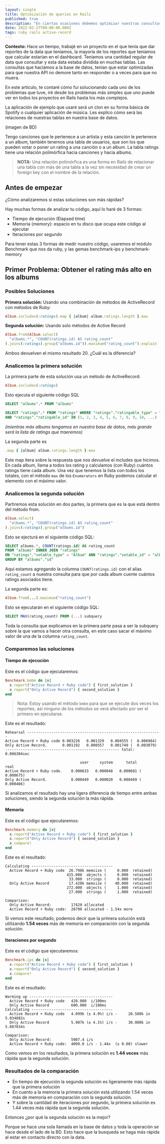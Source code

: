 ```yaml
---
layout: single
title: Optimización de queries en Rails
published: true
description: "En ciertas ocasiones debemos optimizar nuestras consultas para que estas no se conviertan en el cuello de botella de nuestra aplicación"
date: 2022-02-27T00:00:00.000Z
tags: ruby rails active-record
---
```


**Contexto:** Hace un tiempo, trabajé en un proyecto en el que tenía que dar reportes de la data que teníamos, la mayoría de los reportes que teníamos que calcular estarían en el dashboard. Teníamos una cantidad regular de data que consultar y esta data estaba dividida en muchas tablas. Las consultas que hacíamos a la base de datos, tenían que estar optimizadas para que nuestra API no demore tanto en responder o a veces para que no muera.

En este artículo, te contaré cómo fui solucionando cada uno de los problemas que tuve, iré desde los problemas más simples que uno puede ver en todos los proyectos en Rails hasta los más complejos.

La aplicación de ejemplo que usaré será un clon en su forma básica de Spotify o cualquier aplicación de música. Les explico cómo será las relaciones de nuestras tablas en nuestra base de datos.


(imagen de BD)

Tengo canciones que le pertenece a un artista y esta canción le pertenece a un album, también tenemos una tabla de usuarios, que son los que pueden votar o poner un rating a una canción o a un album. La tabla ratings tiene una relación polimórfica hacia canciones y hacia albums.

> **NOTA:** Una relación polimórfica es una forma en Rails de relacionar una tabla con más de una tabla a la vez sin necesidad de crear un foreign key con el nombre de la relación.

## Antes de empezar

¿Cómo analizaremos si estas soluciones son más rápidas?

Hay muchas formas de analizar tu código, aquí lo haré de 3 formas:
- Tiempo de ejecución (Elapsed time)
- Memoria (memory): espacio en tu disco que ocupa este código al ejecutar
- Iteraciones por segundo

Para tener estas 3 formas de medir nuestro código, usaremos el módulo Benchmark que nos da ruby, y las gemas benchmark-ips y benchmark-memory

## Primer Problema: Obtener el rating más alto en los albums

### Posibles Soluciones
**Primera solución:**
Usando una combinación de métodos de ActiveRecord con métodos de Ruby:
```rb
Album.includes(:ratings).map { |album| album.ratings.length }.max
```

**Segunda solución:**
Usando solo métodos de Active Record
```rb
Album.from(Album.select(
  "albums.*", "COUNT(ratings.id) AS rating_count"
).joins(:ratings).group("albums.id")).maximum("rating_count").explain
```
Ambos devuelven el mismo resultado 20. ¿Cuál es la diferencia?

### Analicemos la primera solución

La primera parte de esta solución usa un método de ActiveRecord:
```rb
Album.includes(:ratings)
```

Esto ejecuta el siguiente código SQL
```sql
SELECT "albums".* FROM "albums"

SELECT "ratings".* FROM "ratings" WHERE "ratings"."ratingable_type" = "Album" 
AND "ratings"."ratingable_id" IN (1, 2, 3, 4, 5, 6, 7, 8, 9, 10, ...)
```
_(mientras más albums tengamos en nuestra base de datos, más grande será la lista de ratings que traeremos)_

La segunda parte es
```rb
.map { |album| album.ratings.length }.max
```
Este map itera sobre la respuesta que nos devuelve el includes que hicimos. En cada album, llama a todos los rating y calculamos (con Ruby) cuántos ratings tiene cada album. Una vez que tenemos la lista con todos los totales, con el método `max` de los `Enumerators` en Ruby podemos calcular el elemento con el máximo valor.

### Analicemos la segunda solución
Partiremos esta solución en dos partes, la primera que es la que está dentro del método from.
```rb
Album.select(
  "albums.*", "COUNT(ratings.id) AS rating_count"
).joins(:ratings).group("albums.id")
```

Esto se ejecturá en el siguiente código SQL:
```sql
SELECT albums.*, COUNT(ratings.id) AS rating_count
FROM "albums" INNER JOIN "ratings"
ON "ratings"."votable_type" = "Album" AND "ratings"."votable_id" = "albums"."id"
GROUP BY "albums"."id"
```

Aquí estamos agregando la columna `COUNT(ratings.id)` con el alias `rating_count` a nuestra consulta para que por cada album cuente cuántos ratings asociados tiene.

La segunda parte es:
```rb
Album.from(...).maximum("rating_count")
```

Esto se ejecutarán en el siguiente código SQL:
```sql
SELECT MAX(rating_count) FROM (...) subquery
```

Toda la consulta que explicamos en la primera parte pasa a ser la subquery sobre la que vamos a hacer otra consulta, en este caso sacar el máximo valor de una de la columna `rating_count`.

### Comparemos las soluciones

#### Tiempo de ejecución
Este es el código que ejecutaremos:
```rb
Benchmark.bmbm do |x|
  x.report("Active Record + Ruby code") { first_solution }
  x.report("Only Active Record") { second_solution }
end
```

> Nota: Estoy usando el método `bmbm` para que se ejecute dos veces los reportes, así ninguno de los métodos se verá afectado por ser el primero en ejecutarse.

Este es el resultado:
```
Rehearsal -------------------------------------------------------------
Active Record + Ruby code 0.003226   0.001329   0.004555 (  0.006984)
Only Active Record.       0.001192   0.000557   0.001749 (  0.003079)
---------------------------------------------------- total: 0.006304sec

                                  user     system      total        real
Active Record + Ruby code.    0.000633   0.000048   0.000681 (  0.000675)
Only Active Record.           0.000449   0.000020   0.000469 (  0.000466)
```

Si analizamos el resultado hay una ligera diferencia de tiempo entre ambas soluciones, siendo la segunda solución la más rápida.

#### Memoria
Este es el código que ejecutaremos:
```rb
Benchmark.memory do |x|
  x.report("Active Record + Ruby code") { first_solution }
  x.report("Only Active Record") { second_solution }
  x.compare!
end
```

Este es el resultado:
```
Calculating -------------------------------------
  Active Record + Ruby code  26.798k memsize (     0.000  retained)
                            415.000  objects (     0.000  retained)
                             33.000  strings (     0.000  retained)
  Only Active Record         17.420k memsize (    40.000  retained)
                            272.000  objects (     1.000  retained)
                             27.000  strings (     1.000  retained)

Comparison:
  Only Active Record:         17420 allocated
  Active Record + Ruby code:  26798 allocated - 1.54x more
```

Si vemos este resultado, podemos decir que la primera solución está utilizando **1.54 veces** más de memoria en comparación con la segunda solución.

#### Iteraciones por segundo

Este es el código que ejecutaremos:
```rb
Benchmark.ips do |x|
  x.report("Active Record + Ruby code") { first_solution }
  x.report("Only Active Record") { second_solution }
  x.compare!
end
```

Este es el resultado:
```
Warming up --------------------------------------
  Active Record + Ruby code   420.000  i/100ms
  Only Active Record          600.000  i/100ms
Calculating -------------------------------------
  Active Record + Ruby code   4.099k (± 4.9%) i/s -     20.580k in   5.034882s
  Only Active Record          5.907k (± 4.1%) i/s -     30.000k in   5.087834s

Comparison:
  Only Active Record:         5907.4 i/s
  Active Record + Ruby code:  4099.0 i/s - 1.44x  (± 0.00) slower
```

Como vemos en los resultados, la primera solución es **1.44 veces** más rápida que la segunda solución.

### Resultados de la comparación
- En tiempo de ejecución la segunda solución es ligeramente más rápida que la primera solución
- En cuento a la memoria la primera solución está utilizando 1.54 veces más de memoria en comparación con la segunda solución.
- Y sobre la cantidad de iteraciones por segundo, la primera solución es 1.44 veces más rápida que la segunda solución.

Entonces ¿por qué la segunda solución es la mejor?

Porque se hace una sola llamada en la base de datos y toda la operación se hace desde el lado de la BD. Esto hace que la busqueda se haga más rápida al estar en contacto directo con la data.
